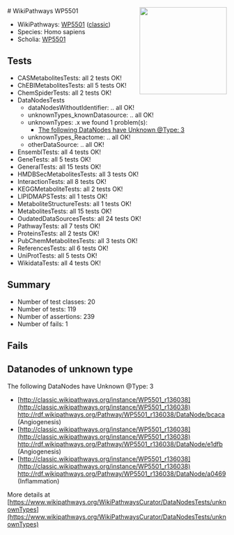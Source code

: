 <img style="float: right; width: 200px" src="https://upload.wikimedia.org/wikipedia/commons/thumb/8/83/Wplogo_with_text_500.png/640px-Wplogo_with_text_500.png" />
# WikiPathways WP5501

* WikiPathways: [WP5501](https://wikipathways.org/pathways/WP5501) ([classic](https://classic.wikipathways.org/instance/WP5501))
* Species: Homo sapiens
* Scholia: [WP5501](https://scholia.toolforge.org/wikipathways/WP5501)
## Tests
* CASMetabolitesTests: all 2 tests OK!
* ChEBIMetabolitesTests: all 5 tests OK!
* ChemSpiderTests: all 2 tests OK!
* DataNodesTests
    * dataNodesWithoutIdentifier: .. all OK!
    * unknownTypes_knownDatasource: .. all OK!
    * unknownTypes: .x we found 1 problem(s):
        * [The following DataNodes have Unknown @Type: 3](#839973e1)
    * unknownTypes_Reactome: .. all OK!
    * otherDataSource: .. all OK!
* EnsemblTests: all 4 tests OK!
* GeneTests: all 5 tests OK!
* GeneralTests: all 15 tests OK!
* HMDBSecMetabolitesTests: all 3 tests OK!
* InteractionTests: all 8 tests OK!
* KEGGMetaboliteTests: all 2 tests OK!
* LIPIDMAPSTests: all 1 tests OK!
* MetaboliteStructureTests: all 1 tests OK!
* MetabolitesTests: all 15 tests OK!
* OudatedDataSourcesTests: all 24 tests OK!
* PathwayTests: all 7 tests OK!
* ProteinsTests: all 2 tests OK!
* PubChemMetabolitesTests: all 3 tests OK!
* ReferencesTests: all 6 tests OK!
* UniProtTests: all 5 tests OK!
* WikidataTests: all 4 tests OK!


## Summary

* Number of test classes: 20
* Number of tests: 119
* Number of assertions: 239
* Number of fails: 1

## Fails

<a name="839973e1" />

## Datanodes of unknown type

The following DataNodes have Unknown @Type: 3

* [http://classic.wikipathways.org/instance/WP5501_r136038](http://classic.wikipathways.org/instance/WP5501_r136038) http://rdf.wikipathways.org/Pathway/WP5501_r136038/DataNode/bcaca (Angiogenesis)
* [http://classic.wikipathways.org/instance/WP5501_r136038](http://classic.wikipathways.org/instance/WP5501_r136038) http://rdf.wikipathways.org/Pathway/WP5501_r136038/DataNode/e1dfb (Angiogenesis)
* [http://classic.wikipathways.org/instance/WP5501_r136038](http://classic.wikipathways.org/instance/WP5501_r136038) http://rdf.wikipathways.org/Pathway/WP5501_r136038/DataNode/a0469 (Inflammation)


More details at [https://www.wikipathways.org/WikiPathwaysCurator/DataNodesTests/unknownTypes](https://www.wikipathways.org/WikiPathwaysCurator/DataNodesTests/unknownTypes)

